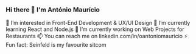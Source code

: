 ### Hi there 👋 I'm António Maurício

👀 I’m interested in Front-End Development & UX/UI Design
🌱 I’m currently learning React and Node.js
🔭 I’m currently working on Web Projects for Restaurants
📫 You can reach me on linkedin.com/in/oantoniomauricio
⚡ Fun fact: Seinfeld is my favourite sitcom

<!--
**oAntonioMauricio/oAntonioMauricio** is a ✨ _special_ ✨ repository because its `README.md` (this file) appears on your GitHub profile.

Here are some ideas to get you started:

- 🔭 I’m currently working on ...
- 🌱 I’m currently learning ...
- 👯 I’m looking to collaborate on ...
- 🤔 I’m looking for help with ...
- 💬 Ask me about ...
- 📫 How to reach me: ...
- 😄 Pronouns: ...
- ⚡ Fun fact: ...
-->
